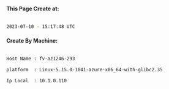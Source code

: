 
   
#### This Page Create at:

```bash

2023-07-10 - 15:17:48 UTC

```

#### Create By Machine:

```bash

Host Name : fv-az1246-293

platform  : Linux-5.15.0-1041-azure-x86_64-with-glibc2.35

Ip Local  : 10.1.0.110

```


